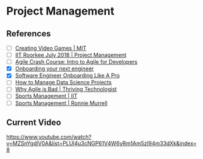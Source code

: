 # Project Management



## References

- [ ] [Creating Video Games | MIT](https://www.youtube.com/playlist?list=PLUl4u3cNGP61V4W6yRm1Am5zI94m33dXk)
- [ ] [IIT Roorkee July 2018 | Project Management](https://www.youtube.com/playlist?list=PLLy_2iUCG87CBuNhvti0h6W54ZmqrSDMJ)
- [ ] [Agile Crash Course: Intro to Agile for Developers](https://youtu.be/xp5kbbEDPOE)
- [x] [Onboarding your next engineer](https://www.youtube.com/watch?v=R_aB1TcC4Z4)
- [x] [Software Engineer Onboarding Like A Pro](https://www.youtube.com/watch?v=qGOugo74GfU)
- [ ] [How to Manage Data Science Projects](https://www.youtube.com/watch?v=03x2oYg9oME&list=PLz-ep5RbHosWmAt-AMK0MBgh3GeSvbCmL&index=2)
- [ ] [Why Agile is Bad | Thriving Technologist](https://youtu.be/1VZcOpXyS8A)
- [ ] [Sports Management | IIT](https://www.youtube.com/playlist?list=PLyqSpQzTE6M-nTyC4_lI_U8zL59Xs2WR6)
- [ ] [Sports Management | Ronnie Murrell](https://www.youtube.com/playlist?list=PL3GeDORvoVSSuf30PndkqUrxRSbeiBX_Q)

## Current Video

https://www.youtube.com/watch?v=MZSnYgdlV0A&list=PLUl4u3cNGP61V4W6yRm1Am5zI94m33dXk&index=8